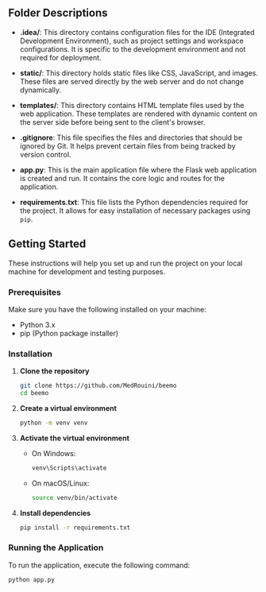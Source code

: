 ## Folder Descriptions

- **.idea/**: This directory contains configuration files for the IDE (Integrated Development Environment), such as project settings and workspace configurations. It is specific to the development environment and not required for deployment.

- **static/**: This directory holds static files like CSS, JavaScript, and images. These files are served directly by the web server and do not change dynamically.

- **templates/**: This directory contains HTML template files used by the web application. These templates are rendered with dynamic content on the server side before being sent to the client's browser.

- **.gitignore**: This file specifies the files and directories that should be ignored by Git. It helps prevent certain files from being tracked by version control.

- **app.py**: This is the main application file where the Flask web application is created and run. It contains the core logic and routes for the application.

- **requirements.txt**: This file lists the Python dependencies required for the project. It allows for easy installation of necessary packages using `pip`.

## Getting Started

These instructions will help you set up and run the project on your local machine for development and testing purposes.

### Prerequisites

Make sure you have the following installed on your machine:

- Python 3.x
- pip (Python package installer)

### Installation

1. **Clone the repository**

    ```bash
    git clone https://github.com/MedRouini/beemo
    cd beemo
    ```

2. **Create a virtual environment**

    ```bash
    python -m venv venv
    ```

3. **Activate the virtual environment**

    - On Windows:

        ```bash
        venv\Scripts\activate
        ```

    - On macOS/Linux:

        ```bash
        source venv/bin/activate
        ```

4. **Install dependencies**

    ```bash
    pip install -r requirements.txt
    ```

### Running the Application

To run the application, execute the following command:

```bash
python app.py
